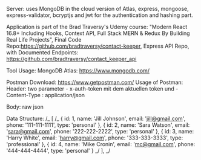 Server: uses MongoDB in the cloud version of Atlas, express, mongoose, express-validator, bcryptjs and jwt for the authentication and hashing part.

Application is part of the Brad Traversy's Udemy course: "Modern React 16.8+ Including Hooks, Context API, Full Stack MERN & Redux By Building Real Life Projects", Final Code Repo:https://github.com/bradtraversy/contact-keeper, Express API Repo, with Documented Endpoints:
https://github.com/bradtraversy/contact_keeper_api

Tool Usage:
MongoDB Atlas: https://www.mongodb.com/

Postman Download: https://www.getpostman.com/
Usage of Postman:
Header: two parameter - x-auth-token mit dem aktuellen token und - Content-Type : application/json

Body: raw json

Data Structure:
/_ [
/_ {
id: 1,
name: 'Jill Johnson',
email: 'jill@gmail.com',
phone: '111-111-1111',
type: 'personal'
},
{
id: 2,
name: 'Sara Watson',
email: 'sara@gmail.com',
phone: '222-222-2222',
type: 'personal'
},
{
id: 3,
name: 'Harry White',
email: 'harry@gmail.com',
phone: '333-333-3333',
type: 'professional'
},
{
id: 4,
name: 'Mike Cronin',
email: 'mc@gmail.com',
phone: '444-444-4444',
type: 'personal'
} _/
], _/
